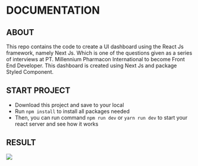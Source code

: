 # DOCUMENTATION

## ABOUT
This repo contains the code to create a UI dashboard using the React Js framework, namely Next Js. Which is one of the questions given as a series of interviews at PT. Millennium Pharmacon International to become Front End Developer. This dashboard is created using Next Js and package Styled Component. 

## START PROJECT

- Download this project and save to your local 
- Run `npm install` to install all packages needed
- Then, you can run command `npm run dev` or `yarn run dev` to start your react server and see how it works

## RESULT

<div style="display: flex">
<img src="https://i.postimg.cc/vBQ2fMq5/Screen-Shot-2022-10-01-at-18-23-57.png" />
</div>



